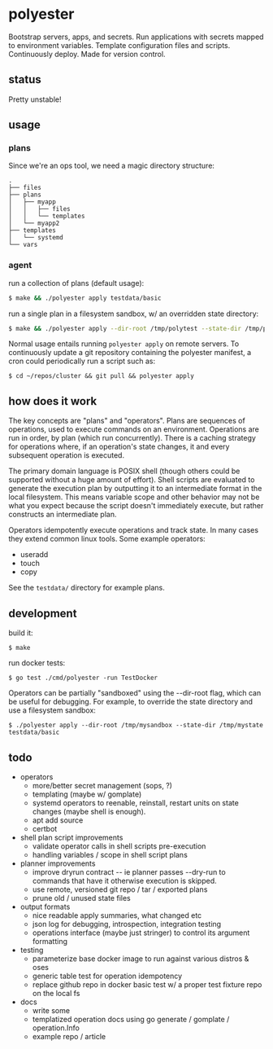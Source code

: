 # polyester

Bootstrap servers, apps, and secrets. Run applications with secrets mapped to environment variables. Template configuration files and scripts. Continuously deploy. Made for version control.

## status

Pretty unstable!

## usage

### plans

Since we're an ops tool, we need a magic directory structure:

```
.
├── files
├── plans
│   ├── myapp
│   │   ├── files
│   │   └── templates
│   └── myapp2
├── templates
│   └── systemd
└── vars
```

### agent

run a collection of plans (default usage):

```bash
$ make && ./polyester apply testdata/basic
```

run a single plan in a filesystem sandbox, w/ an overridden state directory:

```bash
$ make && ./polyester apply --dir-root /tmp/polytest --state-dir /tmp/polystate testdata/basic/plans/touchy/plan.sh
```

Normal usage entails running `polyester apply` on remote servers. To continuously update a git repository containing the polyester manifest, a cron could periodically run a script such as:

```
$ cd ~/repos/cluster && git pull && polyester apply
```

## how does it work

The key concepts are "plans" and "operators". Plans are sequences of operations, used to execute commands on an environment. Operations are run in order, by plan (which run concurrently). There is a caching strategy for operations where, if an operation's state changes, it and every subsequent operation is executed.

The primary domain language is POSIX shell (though others could be supported without a huge amount of effort). Shell scripts are evaluated to generate the execution plan by outputting it to an intermediate format in the local filesystem. This means variable scope and other behavior may not be what you expect because the script doesn't immediately execute, but rather constructs an intermediate plan.

Operators idempotently execute operations and track state. In many cases they extend common linux tools. Some example operators:

- useradd
- touch
- copy

See the `testdata/` directory for example plans.

## development

build it:

```
$ make
```

run docker tests:

```
$ go test ./cmd/polyester -run TestDocker
```

Operators can be partially "sandboxed" using the --dir-root flag, which can be useful for debugging. For example, to override the state directory and use a filesystem sandbox:

```
$ ./polyester apply --dir-root /tmp/mysandbox --state-dir /tmp/mystate testdata/basic
```

## todo

* operators
  - more/better secret management (sops, ?)
  - templating (maybe w/ gomplate)
  - systemd operators to reenable, reinstall, restart units on state changes (maybe shell is enough).
  - apt add source
  - certbot
* shell plan script improvements
  - validate operator calls in shell scripts pre-execution
  - handling variables / scope in shell script plans
* planner improvements
  - improve dryrun contract -- ie planner passes --dry-run to commands that have it otherwise execution is skipped.
  - use remote, versioned git repo / tar / exported plans
  - prune old / unused state files
* output formats
  - nice readable apply summaries, what changed etc
  - json log for debugging, introspection, integration testing
  - operations interface (maybe just stringer) to control its argument formatting
* testing
  - parameterize base docker image to run against various distros & oses
  - generic table test for operation idempotency
  - replace github repo in docker basic test w/ a proper test fixture repo on the local fs
* docs
  - write some
  - templatized operation docs using go generate / gomplate / operation.Info
  - example repo / article
